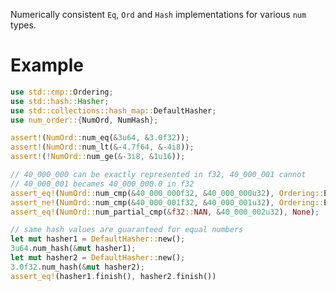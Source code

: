 Numerically consistent `Eq`, `Ord` and `Hash` implementations for various `num` types.

# Example
```rust
use std::cmp::Ordering;
use std::hash::Hasher;
use std::collections::hash_map::DefaultHasher;
use num_order::{NumOrd, NumHash};

assert!(NumOrd::num_eq(&3u64, &3.0f32));
assert!(NumOrd::num_lt(&-4.7f64, &-4i8));
assert!(!NumOrd::num_ge(&-3i8, &1u16));

// 40_000_000 can be exactly represented in f32, 40_000_001 cannot
// 40_000_001 becames 40_000_000.0 in f32
assert_eq!(NumOrd::num_cmp(&40_000_000f32, &40_000_000u32), Ordering::Equal);
assert_ne!(NumOrd::num_cmp(&40_000_001f32, &40_000_001u32), Ordering::Equal);
assert_eq!(NumOrd::num_partial_cmp(&f32::NAN, &40_000_002u32), None);

// same hash values are guaranteed for equal numbers
let mut hasher1 = DefaultHasher::new();
3u64.num_hash(&mut hasher1);
let mut hasher2 = DefaultHasher::new();
3.0f32.num_hash(&mut hasher2);
assert_eq!(hasher1.finish(), hasher2.finish())
```

<!-- v0.1: support primitive types -->
<!-- v0.2: support num-bigint, num-complex, num-irrational -->
